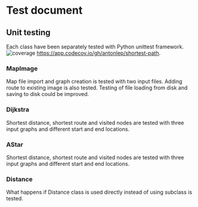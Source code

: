 # Test document
## Unit testing
Each class have been separately tested with Python unittest framework.
![coverage](https://user-images.githubusercontent.com/76871257/161379994-a2261783-4fa2-472f-9451-4b8cc87c245d.PNG)
https://app.codecov.io/gh/antonlep/shortest-path.

### MapImage
Map file import and graph creation is tested with two input files. Adding route to existing image is also tested. Testing of file loading from disk and saving to disk could be improved.
### Dijkstra
Shortest distance, shortest route and visited nodes are tested with three input graphs and different start and end locations.
### AStar
Shortest distance, shortest route and visited nodes are tested with three input graphs and different start and end locations.
### Distance
What happens if Distance class is used directly instead of using subclass is tested.
